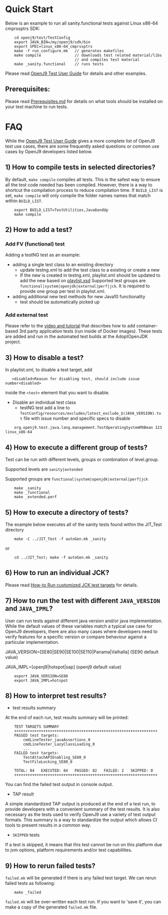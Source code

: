 <!--
Copyright (c) 2016, 2018 IBM Corp. and others

This program and the accompanying materials are made available under
the terms of the Eclipse Public License 2.0 which accompanies this
distribution and is available at https://www.eclipse.org/legal/epl-2.0/
or the Apache License, Version 2.0 which accompanies this distribution and
is available at https://www.apache.org/licenses/LICENSE-2.0.

This Source Code may also be made available under the following
Secondary Licenses when the conditions for such availability set
forth in the Eclipse Public License, v. 2.0 are satisfied: GNU
General Public License, version 2 with the GNU Classpath
Exception [1] and GNU General Public License, version 2 with the
OpenJDK Assembly Exception [2].

[1] https://www.gnu.org/software/classpath/license.html
[2] http://openjdk.java.net/legal/assembly-exception.html

SPDX-License-Identifier: EPL-2.0 OR Apache-2.0 OR GPL-2.0 WITH Classpath-exception-2.0 OR LicenseRef-GPL-2.0 WITH Assembly-exception
-->

# Quick Start

Below is an example to run all sanity.functional tests against 
Linux x86-64 cmprssptrs SDK:

```
    cd openj9/test/TestConfig
    export JAVA_BIN=/my/openj9/sdk/bin
    export SPEC=linux_x86-64_cmprssptrs
    make -f run_configure.mk   // generates makefiles
    make compile               // downloads test related material/libs 
                               // and compiles test material 
    make _sanity.functional    // runs tests
```

Please read [OpenJ9 Test User Guide](./docs/OpenJ9TestUserGuide.md) for
details and other examples.

## Prerequisites:
Please read [Prerequisites.md](./docs/Prerequisites.md) for details on 
what tools should be installed on your test machine to run tests.

# FAQ

While the [OpenJ9 Test User Guide](./docs/OpenJ9TestUserGuide.md) gives
a more complete list of OpenJ9 test use cases, there are some 
frequently asked questions or common use cases by OpenJ9 developers 
listed below.

## 1) How to compile tests in selected directories?

By default, `make compile` compiles all tests. This is the safest way 
to ensure all the test code needed has been compiled. However, there is a 
way to shortcut the compilation process to reduce compilation time. If 
`BUILD_LIST` is set, `make compile` will only compile the folder names 
names that match within `BUILD_LIST`.

```
    export BUILD_LIST=TestUtilities,Java8andUp
    make compile
```

## 2) How to add a test?

### Add FV (functional) test
Adding a testNG test as an example:
- adding a single test class to an existing directory
    - update testng.xml to add the test class to a existing <test> or 
    create a new <test>
    - If the new <test> is created in testng.xml, playlist.xml should 
    be updated to add the new <test> based on [playlist.xsd](./TestConfig/playlist.xsd)
    Supported test groups are `functional|system|openjdk|external|perf|jck`.
    It is required to provide one group per test in playlist.xml.
- adding additional new test methods for new Java10 functionality
    - test should be automatically picked up 

### Add external test
Please refer to the [video and tutorial](https://blog.adoptopenjdk.net/2018/02/adding-third-party-application-tests-adoptopenjdk)
that describes how to add container-based 3rd party application tests 
(run inside of Docker images). These tests are added and run in the 
automated test builds at the AdoptOpenJDK project.

## 3) How to disable a test?
In playlist.xml, to disable a test target, add

 ```
    <disabled>Reason for disabling test, should include issue number<disabled>
 ```
 
inside the `<test>` element that you want to disable.

- Disable an individual test class
    - testNG test
add a line to `TestConfig/resources/excludes/latest_exclude_$(JAVA_VERSION).txt`
 file with issue number and specific specs to disable
```
    org.openj9.test.java.lang.management.TestOperatingSystemMXBean 123 linux_x86-64
```

## 4) How to execute a different group of tests?

Test can be run with different levels, groups or combination of 
level.group.

Supported levels are `sanity|extended`

Supported groups  are `functional|system|openjdk|external|perf|jck`

```
    make _sanity
    make _functional
    make _extended.perf
```

## 5) How to execute a directory of tests?

The example below executes all of the sanity tests found within the 
JIT_Test directory

```
    make -C ../JIT_Test -f autoGen.mk _sanity
```
or 
```
    cd ../JIT_Test; make -f autoGen.mk _sanity
```


## 6) How to run an individual JCK?

Please read [How-to Run customized JCK test targets](https://github.com/AdoptOpenJDK/openjdk-tests/blob/master/jck/README.md) for details.

## 7) How to run the test with different `JAVA_VERSION` and `JAVA_IPML`?

User can run tests against different java version and/or java 
implementation. While the default values of these variables match a 
typical use case for OpenJ9 developers, there are also many cases 
where developers need to verify features for a specific version or 
compare behaviour against a particular implementation.

JAVA_VERSION=[SE80|SE90|SE100|SE110|Panama|Valhalla] (SE90 default value)

JAVA_IMPL=[openj9|hotspot|sap] (openj9 default value)

```
    export JAVA_VERSION=SE80
    export JAVA_IMPL=hotspot
```

## 8) How to interpret test results?
- test results summary

At the end of each run, test results summary will be printed:

```
    TEST TARGETS SUMMARY
    ++++++++++++++++++++++++++++++++++++++++++++++++++++++++++++++++
    PASSED test targets:
        cmdLineTester_javaAssertions_0
        cmdLineTester_LazyClassLoading_0
        ...
    FAILED test targets:
        TestAttachAPIEnabling_SE80_0
        TestFileLocking_SE80_0

    TOTAL: 84   EXECUTED: 84   PASSED: 82   FAILED: 2   SKIPPED: 0
    ++++++++++++++++++++++++++++++++++++++++++++++++++++++++++++++++
```

You can find the failed test output in console output.

- TAP result

A simple standardized TAP output is produced at the end of a test run, 
to provide developers with a convenient summary of the test results. 
It is also necessary as the tests used to verify OpenJ9 use a variety 
of test output formats. This summary is a way to standardize the output
which allows CI tools to present results in a common way.

- `SKIPPED` tests

If a test is skipped, it means that this test cannot be run on this 
platform due to jvm options, platform requirements and/or test 
capabilities.

## 9) How to rerun failed tests?

`failed.mk` will be generated if there is any failed test target.
We can rerun failed tests as following:

```
    make _failed
```

`failed.mk` will be over-written each test run. If you want to 
'save it', you can make a copy of the generated `failed.mk` file.


